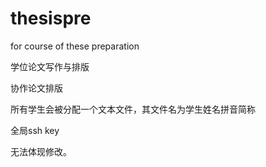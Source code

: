 # thesispre
for course of these preparation

学位论文写作与排版

协作论文排版

所有学生会被分配一个文本文件，其文件名为学生姓名拼音简称


全局ssh key

无法体现修改。